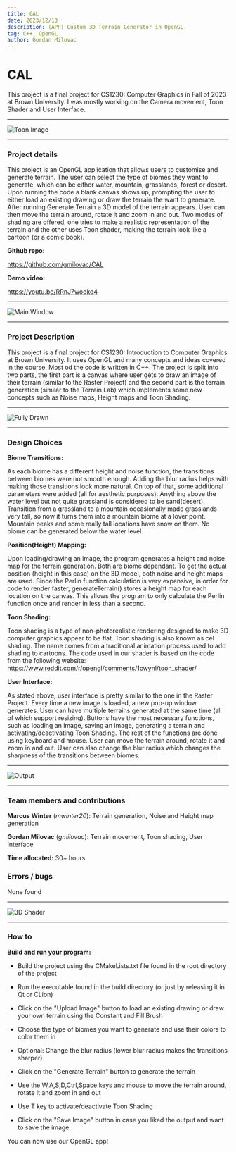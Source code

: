 ```yaml
---
title: CAL
date: 2023/12/13
description: (APP) Custom 3D Terrain Generator in OpenGL.
tag: C++, OpenGL
author: Gordan Milovac
---
```


# CAL

This project is a final project for CS1230: Computer Graphics in Fall of 2023 at Brown University. I was mostly working on the Camera movement, Toon Shader and User Interface.

---

![Toon Image](/images/toonIsland.png)

---

### Project details

This project is an OpenGL application that allows users to customise and generate terrain. The user can select the type of biomes they want to generate, which can be either water, mountain, grasslands, forest or desert. Upon running the code a blank canvas shows up, prompting the user to either load an existing drawing or draw the terrain the want to generate. After running Generate Terrain a 3D model of the terrain appears. User can then move the terrain around, rotate it and zoom in and out. Two modes of shading are offered, one tries to make a realistic representation of the terrain and the other uses Toon shader, making the terrain look like a cartoon (or a comic book).

**Github repo:**

https://github.com/gmilovac/CAL

**Demo video:**

https://youtu.be/RRnJ7wooko4

---

![Main Window](/images/userInterface.png)

---

### Project Description

This project is a final project for CS1230: Introduction to Computer Graphics at Brown University. It uses OpenGL and many concepts and ideas covered in the course. Most od the code is written in C++. The project is split into two parts, the first part is a canvas where user gets to draw an image of their terrain (similar to the Raster Project) and the second part is the terrain generation (similar to the Terrain Lab) which implements some new concepts such as Noise maps, Height maps and Toon Shading.

---

![Fully Drawn](/images/finishedDrawing.png)

---

### Design Choices

**Biome Transitions:**

As each biome has a different height and noise function, the transitions between biomes were not smooth enough. Adding the blur radius helps with making those transitions look more natural. On top of that, some additional parameters were added (all for aesthetic purposes). Anything above the water level but not quite grassland is considered to be sand(desert). Transition from a grassland to a mountain occasionally made grasslands very tall, so now it turns them into a mountain biome at a lover point. Mountain peaks and some really tall locations have snow on them. No biome can be generated below the water level.

**Position(Height) Mapping:**

Upon loading/drawing an image, the program generates a height and noise map for the terrain generation. Both are biome dependant. To get the actual position (height in this case) on the 3D model, both noise and height maps are used. Since the Perlin function calculation is very expensive, in order for code to render faster, generateTerrain() stores a height map for each location on the canvas. This allows the program to only calculate the Perlin function once and render in less than a second.

**Toon Shading:**

Toon shading is a type of non-photorealistic rendering designed to make 3D computer graphics appear to be flat. Toon shading is also known as cel shading. The name comes from a traditional animation process used to add shading to cartoons. The code used in our shader is based on the code from the following website: https://www.reddit.com/r/opengl/comments/1cwynl/toon_shader/

**User Interface:**

As stated above, user interface is pretty similar to the one in the Raster Project. Every time a new image is loaded, a new pop-up window generates. User can have multiple terrains generated at the same time (all of which support resizing). Buttons have the most necessary functions, such as loading an image, saving an image, generating a terrain and activating/deactivating Toon Shading. The rest of the functions are done using keyboard and mouse. User can move the terrain around, rotate it and zoom in and out. User can also change the blur radius which changes the sharpness of the transitions between biomes.

---

![Output](/images/topIsland.png)

---

### Team members and contributions

**Marcus Winter** (_mwinter20_): Terrain generation, Noise and Height map generation

**Gordan Milovac** (_gmilovac_): Terrain movement, Toon shading, User Interface

**Time allocated:** 30+ hours

### Errors / bugs

None found

---

![3D Shader](/images/coolIsland.png)

---

### How to

**Build and run your program:**

- Build the project using the CMakeLists.txt file found in the root directory of the project

- Run the executable found in the build directory (or just by releasing it in Qt or CLion)

- Click on the "Upload Image" button to load an existing drawing or draw your own terrain using the Constant and Fill Brush

- Choose the type of biomes you want to generate and use their colors to color them in

- Optional: Change the blur radius (lower blur radius makes the transitions sharper)

- Click on the "Generate Terrain" button to generate the terrain

- Use the W,A,S,D,Ctrl,Space keys and mouse to move the terrain around, rotate it and zoom in and out

- Use T key to activate/deactivate Toon Shading

- Click on the "Save Image" button in case you liked the output and want to save the image

You can now use our OpenGL app!
